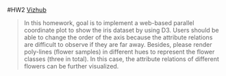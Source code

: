 #HW2
[Vizhub](https://vizhub.com/JasonYeong0821/e4f1176dd88f4d039da42e03ef67c4e9 "link")

>In this homework, goal is to implement a web-based parallel coordinate plot to show the iris dataset by using D3. Users should be able to change the order of the axis because the attribute relations are difficult to observe if they are far away. Besides, please render poly-lines (flower samples) in different hues to represent the flower classes (three in total). In this case, the attribute relations of different flowers can be further visualized.